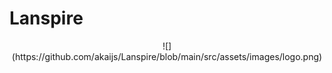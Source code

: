 # Lanspire

<p align="center">
![](https://github.com/akaijs/Lanspire/blob/main/src/assets/images/logo.png)
</p>
